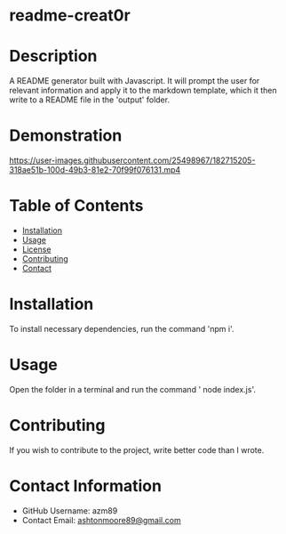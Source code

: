 

  # readme-creat0r
  
  # Description
  A README generator built with Javascript. It will prompt the user for relevant information and apply it to the markdown template, which it then write to a README file in the 'output' folder.

  

  # Demonstration

  https://user-images.githubusercontent.com/25498967/182715205-318ae51b-100d-49b3-81e2-70f99f076131.mp4

  # Table of Contents 
  * [Installation](#-Installation)
  * [Usage](#-Usage)
  * [License](#-License)
  * [Contributing](#-Contributing)
  * [Contact](#-Contact-Information)
      
  # Installation
  To install necessary dependencies, run the command 'npm i'.
  
  # Usage
  Open the folder in a terminal and run the command ' node index.js'.
  
  # Contributing 
  If you wish to contribute to the project, write better code than I wrote.
  
  # Contact Information 
  * GitHub Username: azm89
  * Contact Email: ashtonmoore89@gmail.com

